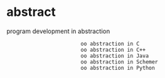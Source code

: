 abstract
========

program development in abstraction

                            oo abstraction in C
                            oo abstraction in C++
                            oo abstraction in Java
                            oo abstraction in Schemer
                            oo abstraction in Python

